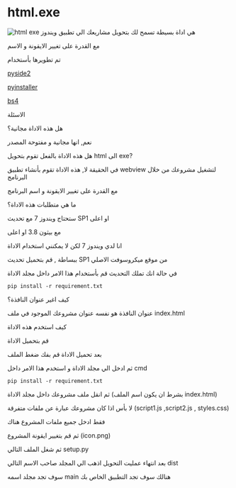 # html.exe
![html exe](https://github.com/MRbreaddz/html.exe_tool/assets/170880303/57d916cd-3684-4369-a730-784f9ed9fb1a)
هي اداة بسيطة تسمح لك بتحويل مشاريعك الي تطبيق ويندوز 


مع القدرة على تغيير الايقونة و الاسم

تم تطويرها بأستخدام

[pyside2](https://pypi.org/project/PySide2/)

[pyinstaller](https://pypi.org/project/pyinstaller/)

[bs4](https://pypi.org/project/beautifulsoup4/)

الاسئلة

هل هذه الاداة مجانية؟

نعم, انها مجانية و مفتوحة المصدر


هل هذه الاداة بالفعل تقوم بتحويل html الى exe?

في الحقيقة لا, هذه الاداة تقوم بأنشاء تطبيق webview لتشغيل مشروعك من خلال البرنامج

مع  القدرة على تغيير الايقونة و اسم البرنامج


ما هي متطلبات هذه الاداة؟

ستحتاج ويندوز 7 مع تحديث SP1 او اعلى

مع بيثون 3.8 او اعلى


انا لدي ويندوز 7 لكن لا يمكنني استخدام الاداة

ببساطة , قم بتحميل تحديث SP1 من موقع ميكروسوفت الاصلي

في حالة انك تملك التحديث قم بأستخدام هذا الامر داخل مجلد الاداة

    pip install -r requirement.txt

كيف اغير عنوان النافذة؟

عنوان النافذة هو نفسه عنوان مشروعك الموجود في ملف index.html

كيف استخدم هذه الاداة


قم بتحميل الاداة

بعد تحميل الاداة قم بفك ضغط الملف

ثم ادخل الي مجلد الاداة و استخدم هذا الامر داخل cmd

    pip install -r requirement.txt

ثم انقل ملف مشروعك داخل مجلد الاداة (بشرط ان يكون اسم الملف index.html)

لا بأس اذا كان مشروعك عبارة عن ملفات متفرقة (script1.js ,script2.js , styles.css)
 
فقط ادخل جميع ملفات المشروع هناك

ثم قم بتغيير ايقونة المشروع (icon.png)

ثم شغل الملف التالي setup.py

بعد انتهاء عمليت التحويل اذهب الي المجلد صاحب الاسم التالي
dist

سوف تجد مجلد اسمه main هنالك سوف تجد التطبيق الخاص بك
